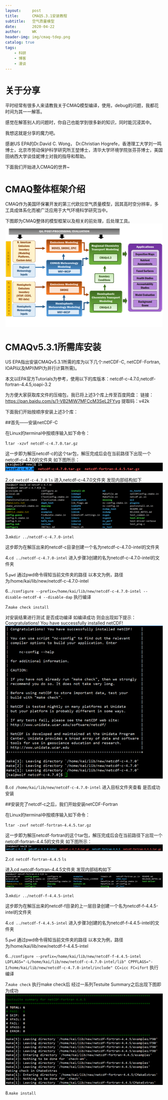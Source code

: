 ```yaml
---
layout:     post
title:      CMAQ5.3.1安装教程
subtitle:   空气质量模型 
date:       2020-04-22
author:     WK
header-img: img/cmaq-tdep.png
catalog: true
tags:
    - 科研
    - 博客
    - 漫谈
---
```


# 关于分享

平时经常有很多人来请教我关于CMAQ模型编译，使用，debug的问题，我都花时间为其一一解答。

感觉在解答别人的问题时，你自己也能学到很多新的知识，同时能沉浸其中。

我想这就是分享的魔力吧。

感谢US EPA的Dr.David C. Wong， Dr.Christian Hogrefe，香港理工大学刘一鸣博士，北京市劳动保护科学研究所王堃博士，清华大学环境学院张芬芬博士，美国田纳西大学谈佳妮博士对我的指导和帮助。

下面我们开始进入CMAQ的世界~

# CMAQ整体框架介绍
CMAQ作为美国环保署开发的第三代欧拉空气质量模型，因其高时空分辨率，多工具成体系化而被广泛应用于大气环境科学研究当中。

下图即为CMAQ整体的模型框架以及相关的前处理，后处理工具。
![CMAQ-structure](https://raw.githubusercontent.com/wk-atmchem/wk-atmchem.github.io/master/img/CMAQ-structure.png)


# CMAQv5.3.1所需库安装
US EPA指出安装CMAQv5.3.1所需的库为以下几个:netCDF-C, netCDF-Fortran, IOAPI以及MPI(MPI为并行计算所需)。

本文以EPA官方Tutorials为参考，使用以下的库版本：netcdf-c-4.7.0,netcdf-fortran-4.4.5,ioapi-3.2

为方便大家获取库文件的压缩包，我已将上述3个库上传至百度网盘：
链接：https://pan.baidu.com/s/1-VB2MlW7MFCcM3SeL2FYvg 
提取码：v42k

下面我们开始按顺序安装上述3个库：

##首先——安装netCDF-C

在Linux的terminal中按顺序输入如下命令：

1.`tar -xzvf netcdf-c-4.7.0.tar.gz` 

这一步即为解压netcdf-c的这个tar包，解压完成后会在当前路径下出现一个netcdf-c-4.7.0的文件夹
如下图所示：
![netcdf-ctar](https://raw.githubusercontent.com/wk-atmchem/wk-atmchem.github.io/master/img/netcdf-ctar.png)

2.`cd netcdf-c-4.7.0` 
  `ls`
进入netcdf-c-4.7.0文件夹  发现内部结构如下
![netcdf-c2](https://raw.githubusercontent.com/wk-atmchem/wk-atmchem.github.io/master/img/netcdf-c2.png)

3.`mkdir ../netcdf-c-4.7.0-intel` 

这步即为在解压出来的netcdf-c目录创建一个名为netcdf-c-4.7.0-intel的文件夹

4.`cd ../netcdf-c-4.7.0-intel`
进入步骤3创建的名为netcdf-c-4.7.0-intel的文件夹

5.`pwd`
通过pwd命令得知当前文件夹的路径
以本文为例，路径为/home/kai/lib/new/netcdf-c-4.7.0-intel

6.`./configure --prefix=/home/kai/lib/new/netcdf-c-4.7.0-intel --disable-netcdf-4 --disable-dap` 
执行编译

7.`make check install` 

对安装结果进行测试  是否成功编译   如编译成功   则会出现如下提示：
Congratulations! You have successfully installed netCDF!
![netcdf-c3](https://raw.githubusercontent.com/wk-atmchem/wk-atmchem.github.io/master/img/netcdf-c3.png)

8.`cd /home/kai/lib/new/netcdf-c-4.7.0-intel`
进入目标文件夹查看   是否成功安装


##安装完了netcdf-c之后，我们开始安装netCDF-Fortran

在Linux的terminal中按顺序输入如下命令：

1.`tar -zxvf netcdf-fortran-4.4.5.tar.gz` 

这一步即为解压netcdf-fortran的这个tar包，解压完成后会在当前路径下出现一个netcdf-fortran-4.4.5的文件夹
如下图所示：
![netcdf-ff1](https://raw.githubusercontent.com/wk-atmchem/wk-atmchem.github.io/master/img/netcdff1.png)

2.`cd netcdf-fortran-4.4.5` 
  `ls`

进入cd netcdf-fortran-4.4.5文件夹  发现内部结构如下
![netcdf-ff2](https://raw.githubusercontent.com/wk-atmchem/wk-atmchem.github.io/master/img/netcdff2.png)

3.`mkdir ../netcdf-f-4.4.5-intel` 

这步即为在解压出来的netcdf-f目录的上一层目录创建一个名为netcdf-f-4.4.5-intel的文件夹

4.`cd ../netcdf-f-4.4.5-intel`
进入步骤3创建的名为netcdf-f-4.4.5-intel的文件夹

5.`pwd`
通过pwd命令得知当前文件夹的路径
以本文为例，路径为/home/kai/lib/new/netcdf-f-4.4.5-intel

6.`./configure --prefix=/home/kai/lib/new/netcdf-f-4.4.5-intel LDFLAGS="-L/home/kai/lib/new/netcdf-c-4.7.0-intel/lib" CPPFLAGS="-I/home/kai/lib/new/netcdf-c-4.7.0-intel/include" CC=icc FC=ifort` 
执行编译

7.`make check`
执行make check后  经过一系列Testuite Summary之后出现下图即为成功
![makecheck](https://raw.githubusercontent.com/wk-atmchem/wk-atmchem.github.io/master/img/makecheck.png)

8.`make install`

